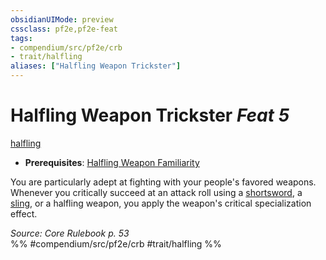 ```yaml
---
obsidianUIMode: preview
cssclass: pf2e,pf2e-feat
tags:
- compendium/src/pf2e/crb
- trait/halfling
aliases: ["Halfling Weapon Trickster"]
---
```

# Halfling Weapon Trickster  *Feat 5*  
[halfling](../../Rules/traits/halfling.md)  

- **Prerequisites**: [Halfling Weapon Familiarity](halfling-weapon-familiarity.md)

You are particularly adept at fighting with your people's favored weapons. Whenever you critically succeed at an attack roll using a [shortsword](../equipment/items/shortsword.md), a [sling](../equipment/items/sling.md), or a halfling weapon, you apply the weapon's critical specialization effect.

*Source: Core Rulebook p. 53*  
%% #compendium/src/pf2e/crb #trait/halfling %%